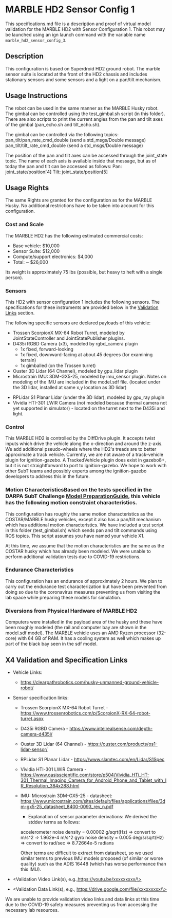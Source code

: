 <!---This is a Markdown description of a robot model submitted for inclusion in the DARPA Subterranean Challenge Technology Repository -->

# MARBLE HD2 Sensor Config 1
This specifications.md file is a description and proof of virtual model validation for the MARBLE HD2 with Sensor Configuration 1. This robot may be launched using an ign launch command with the variable name `marble_hd2_sensor_config_3`.

## Description
This configuration is based on Superdroid HD2 ground robot. The marble sensor suite is located at the front of the HD2 chassis and includes stationary sensors and some sensors and a light on a pan/tilt mechanism.  

## Usage Instructions
The robot can be used in the same manner as the MARBLE Husky robot.  The gimbal can be controlled using the test_gimbal.sh script (in this folder).  There are also scripts to print the current angles from the pan and tilt axes of the gimbal (pan_echo.sh and tilt_echo.sh). 

The gimbal can be controlled via the following topics:
pan_tilt/pan_rate_cmd_double (send a std_msgs/Double message)
pan_tilt/tilt_rate_cmd_double (send a std_msgs/Double message)

The position of the pan and tilt axes can be accessed through the joint_state topic.  The name of each axis is available inside that message, but as of today the pan and tilt can be accessed as follows:
Pan: joint_state/position[4]
Tilt: joint_state/position[5]

## Usage Rights
The same Rights are granted for the configuration as for the MARBLE Husky. No additional restrictions have to be taken into account for this configuration.

### Cost and Scale
The MARBLE HD2 has the following estimated commercial costs:
* Base vehicle: $10,000
* Sensor Suite: $12,000
* Compute/support electronics: $4,000
* Total: ~ $26,000

Its weight is approximately 75 lbs (possible, but heavy to heft with a single person). 

### Sensors
This HD2 with sensor configuration 1 includes the following sensors. The specifications for these instruments are provided below in the [Validation Links](#validation_links) section.

The following specific sensors are declared payloads of this vehicle:

* Trossen ScorpionX MX-64 Robot Turret, modeled by JointStateController and JointStatePublisher plugins.
* D435i RGBD Camera (x3), modeled by rgbd_camera plugin
  - 1x fixed, forward-looking
  - 1x fixed, downward-facing at about 45 degrees (for examining terrain)
  - 1x gimballed (on the Trossen turret)
* Ouster 3D Lidar (64 Channel), modeled by gpu_lidar plugin
* Microstrain IMU: 3DM-GX5-25, modeled by imu_sensor plugin. Notes on modeling of the IMU are included in the model.sdf file.  (located under the 3D lidar, installed at same x,y location as 3D lidar)
- RPLidar S1 Planar Lidar (under the 3D lidar), modeled by gpu_ray plugin
- Vividia HTI-301 LWIR Camera (not modeled because thermal camera not yet supported in simulator) - located on the turret next to the D435i and light.  

### Control
This MARBLE HD2 is controlled by the DiffDrive plugin.  It accepts twist inputs which drive the vehicle along the x-direction and around the z-axis.  We add additional pseudo-wheels where the HD2's treads are to better approximate a track vehicle.  Currently, we are not aware of a track-vehicle plugin for ignition-gazebo.  A TrackedVehicle plugin does exist in gazebo8+, but it is not straightforward to port to ignition-gazebo.  We hope to work with other SubT teams and possibly experts among the ignition-gazebo developers to address this in the future.  

### Motion CharacteristicsBased on the tests specified in the DARPA SubT Challenge [Model PreparationGuide](https://subtchallenge.com/\<fix_me\>), this vehicle has the following motion constraint characteristics. 

This configuration has roughly the same motion characteristics as the COSTAR/MARBLE husky vehicles, except it also has a pan/tilt mechanism which has additional motion characteristics.  We have included a test script in this folder (test_gimbal.sh) which sends pan and tilt commands using ROS topics.  This script assumes you have named your vehicle X1.  

At this time, we assume that the motion characteristics are the same as the COSTAR husky which has already been modeled.  We were unable to perform additional validation tests due to COVID-19 restrictions.  

### Endurance Characteristics
This configuration has an endurance of approximately 2 hours.  We plan to carry out the endurance test characterization but have been prevented from doing so due to the coronavirus measures preventing us from visiting the lab space while preparing these models for simulation.  

### Diversions from Physical Hardware of MARBLE HD2
Computers were installed in the payload area of the husky and these have been roughly modeled (the rail and computer bay are shown in the model.sdf model).  The MARBLE vehicle uses an AMD Ryzen processor (32-core) with 64 GB of RAM.  It has a cooling system as well which makes up part of the black bay seen in the sdf model.  

## X4 Validation and Specification Links
* Vehicle Links:
  * https://clearpathrobotics.com/husky-unmanned-ground-vehicle-robot/

* Sensor specification links:
  * Trossen ScorpionX MX-64 Robot Turret - https://www.trossenrobotics.com/p/ScorpionX-RX-64-robot-turret.aspx
  * D435i RGBD Camera - https://www.intelrealsense.com/depth-camera-d435i/
  * Ouster 3D Lidar (64 Channel) - https://ouster.com/products/os1-lidar-sensor/
  * RPLidar S1 Planar Lidar - https://www.slamtec.com/en/Lidar/S1Spec
  * Vividia HTI-301 LWIR Camera - https://www.oasisscientific.com/store/p504/Vividia_HTi_HT-301_Thermal_Imaging_Camera_for_Android_Phone_and_Tablet_with_IR_Resolution_384x288.html  
  * IMU: Microstrain 3DM-GX5-25 - datasheet: https://www.microstrain.com/sites/default/files/applications/files/3dm-gx5-25_datasheet_8400-0093_rev_n.pdf
    * Explanation of sensor parameter derivations:
	We derived the stddev terms as follows:

	accelerometer noise density = 0.00002 g/sqrt(Hz) 
		=> convert to m/s^2 => 1.962e-4 m/s^2
	gyro noise density = 0.005 deg/s/sqrt(Hz)
		=> convert to rad/sec => 8.72664e-5 radians

	Other terms are difficult to extract from datasheet, so we used similar terms to previous IMU models proposed (of similar or worse quality) such as the ADIS 16448 (which has worse performance than this IMU). 

* \<Validation Video Link(s), e.g.,https://youtu.be/xxxxxxxxx/\>
* \<Validation Data Link(s), e.g., https://drive.google.com/file/xxxxxxxxx/\>

We are unable to provide validation video links and data links at this time due to the COVID-19 safety measures preventing us from accessing the necessary lab resources.  
